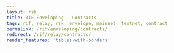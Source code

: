 ```yaml
---
layout: rsk
title: RIF Enveloping - Contracts
tags: rif, relay, rsk, envelope, mainnet, testnet, contract
permalink: /rif/enveloping/contracts/
redirect: /rif/relay/contracts/
render_features: 'tables-with-borders'
---
```


